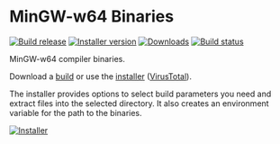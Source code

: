 # MinGW-w64 Binaries

[![Build release](https://img.shields.io/github/v/release/niXman/mingw-builds-binaries)](https://github.com/niXman/mingw-builds-binaries/releases/latest)
[![Installer version](https://img.shields.io/badge/installer_version-v1.0-blue)](https://github.com/KaioHSG/mingw-w64-binaries-installer/tree/installer)
[![Downloads](https://img.shields.io/github/downloads/niXman/mingw-builds-binaries/total)](https://github.com/niXman/mingw-builds-binaries/releases)
[![Build status](https://github.com/niXman/mingw-builds-binaries/actions/workflows/build.yml/badge.svg)](https://github.com/niXman/mingw-builds-binaries/actions/workflows/build.yml)

MinGW-w64 compiler binaries.

Download a [build](https://github.com/niXman/mingw-builds-binaries/releases/latest) or use the [installer](https://github.com/KaioHSG/mingw-w64-binaries-installer/archive/refs/heads/installer.zip) ([VirusTotal](https://www.virustotal.com/gui/search/https%253A%252F%252Fgithub.com%252FKaioHSG%252Fmingw-w64-binaries-installer%252Farchive%252Frefs%252Fheads%252Finstaller.zip)).

The installer provides options to select build parameters you need and extract files into the selected directory. It also creates an environment variable for the path to the binaries.

[![Installer](https://github.com/user-attachments/assets/c17a1aa3-0e61-41e0-9bb9-ffa9d333af67)](#)

